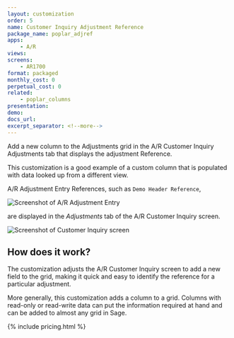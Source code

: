```yaml
---
layout: customization
order: 5
name: Customer Inquiry Adjustment Reference
package_name: poplar_adjref
apps:
    - A/R
views:
screens:
    - AR1700
format: packaged
monthly_cost: 0
perpetual_cost: 0
related:
    - poplar_columns
presentation: 
demo: 
docs_url: 
excerpt_separator: <!--more-->
---
```


Add a new column to the Adjustments
grid in the A/R Customer Inquiry Adjustments tab that displays the adjustment
Reference.

This customization is a good example of a custom column that is populated
with data looked up from a different view.
<!--more-->

A/R Adjustment Entry References, such as ``Demo Header Reference``,

![Screenshot of A/R Adjustment Entry](https://s3.amazonaws.com/dev.expi/content/poplar_adjref/adjustment_entry.png)

are displayed in the *Adjustments* tab of the A/R Customer Inquiry screen.

![Screenshot of Customer Inquiry screen](https://s3.amazonaws.com/dev.expi/content/poplar_adjref/customer_inquiry_reference.png)

## How does it work?

The customization adjusts the A/R Customer Inquiry screen to add a new field to
the grid, making it quick and easy to identify the reference for a particular 
adjustment.

More generally, this customization adds a column to a grid. Columns with 
read-only or read-write data can put the information required
at hand and can be added to almost any grid in Sage.

{% include pricing.html %}
